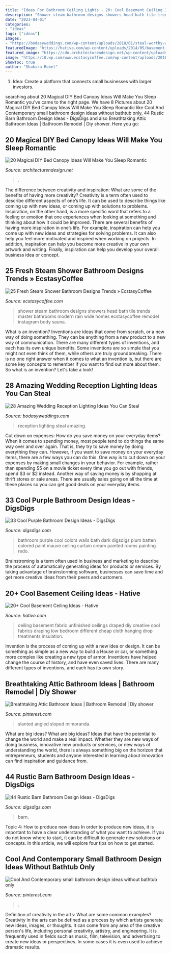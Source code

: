 ```yaml
---
title: "Ideas For Bathroom Ceiling Lights - 20+ Cool Basement Ceiling Ideas"
description: "Shower steam bathroom designs showers head bath tile trends master bathrooms modern rain wide homes ecstasycoffee remodel instagram body sauna"
date: "2023-04-01"
categories:
- "ideas"
tags: ["ideas"]
images:
- "https://bodasyweddings.com/wp-content/uploads/2018/01/steal-worthy-wedding-reception-lighting-ideas.jpg"
featuredImage: "https://hative.com/wp-content/uploads/2014/05/basement-ceiling-ideas/10-fabric-basement-ceiling.jpg"
featured_image: "https://cdn.architecturendesign.net/wp-content/uploads/2015/07/AD-DIY-Bed-Canopy-11.jpg"
image: "https://i0.wp.com/www.ecstasycoffee.com/wp-content/uploads/2016/11/Shower.jpg?resize=564%2C752"
ShowToc: true
author: "Shakira Robel"
---
```



1. Idea: Create a platform that connects small businesses with larger investors.

	

		
searching about 20 Magical DIY Bed Canopy Ideas Will Make You Sleep Romantic you've came to the right page. We have 8 Pictures about 20 Magical DIY Bed Canopy Ideas Will Make You Sleep Romantic like Cool And Contemporary small bathroom design ideas without bathtub only, 44 Rustic Barn Bathroom Design Ideas - DigsDigs and also Breathtaking Attic Bathroom Ideas | Bathroom Remodel | Diy shower. Here you go:
		
    
## 20 Magical DIY Bed Canopy Ideas Will Make You Sleep Romantic

<img loading=lazy src="https://cdn.architecturendesign.net/wp-content/uploads/2015/07/AD-DIY-Bed-Canopy-11.jpg" onerror="this.onerror=null;this.src='https://tse3.mm.bing.net/th?id=OIP.FZB2nXjLbgdkWaOOh5AVIAHaLG&amp;pid=15.1';" alt="20 Magical DIY Bed Canopy Ideas Will Make You Sleep Romantic">

_Source: architecturendesign.net_

>. 

	

The difference between creativity and inspiration: What are some of the benefits of having more creativity?
Creativity is a term often used to describe different aspects of one’s life. It can be used to describe things like coming up with new ideas, or coming up with solutions to problems. Inspiration, on the other hand, is a more specific word that refers to a feeling or emotion that one experiences when looking at something and thinking about how it could be improved.
There are several benefits of having more inspiration in one’s life. For example, inspiration can help you come up with new ideas and strategies for solving problems. It can also help you feel more motivated and inspired when working on projects. In addition, inspiration can help you become more creative in your own artwork and writing. Finally, inspiration can help you develop your overall business idea or concept.

    
## 25 Fresh Steam Shower Bathroom Designs Trends » EcstasyCoffee

<img loading=lazy src="https://i0.wp.com/www.ecstasycoffee.com/wp-content/uploads/2016/11/Shower.jpg?resize=564%2C752" onerror="this.onerror=null;this.src='https://tse3.mm.bing.net/th?id=OIP.r2Mw3-5kc7ueJhwJUIrY9wHaJ4&amp;pid=15.1';" alt="25 Fresh Steam Shower Bathroom Designs Trends » EcstasyCoffee">

_Source: ecstasycoffee.com_

>shower steam bathroom designs showers head bath tile trends master bathrooms modern rain wide homes ecstasycoffee remodel instagram body sauna. 

	

What is an invention?
Inventions are ideas that come from scratch, or a new way of doing something. They can be anything from a new product to a new way of communication. There are many different types of inventions, and each has its own unique benefits. Some inventions are so simple that you might not even think of them, while others are truly groundbreaking. There is no one right answer when it comes to what an invention is, but there are some key concepts to remember if you want to find out more about them. So what is an invention? Let's take a look!

    
## 28 Amazing Wedding Reception Lighting Ideas You Can Steal

<img loading=lazy src="https://bodasyweddings.com/wp-content/uploads/2018/01/steal-worthy-wedding-reception-lighting-ideas.jpg" onerror="this.onerror=null;this.src='https://tse3.mm.bing.net/th?id=OIP.cNb25Gu2oyXKFun6jSAUAgHaLH&amp;pid=15.1';" alt="28 Amazing Wedding Reception Lighting Ideas You Can Steal">

_Source: bodasyweddings.com_

>reception lighting steal amazing. 

	

Cut down on expenses: How do you save money on your everyday items?
When it comes to spending money, most people tend to do things the same way over and over again. That is, they try to save money by doing everything they can. However, if you want to save money on your everyday items, there are a few ways you can do this. One way is to cut down on your expenses by making small changes in your behavior. For example, rather than spending $5 on a movie ticket every time you go out with friends, spend $3 or $2 instead. Another way of saving money is by shopping at thrift stores or sale areas. There are usually sales going on all the time at these places so you can get good deals on your everyday items.

    
## 33 Cool Purple Bathroom Design Ideas - DigsDigs

<img loading=lazy src="http://www.digsdigs.com/photos/purple-bathroom-design-ideas-16.jpg" onerror="this.onerror=null;this.src='https://tse3.mm.bing.net/th?id=OIP.7Bj8p2jWkWQBeReI2UdUcAHaLI&amp;pid=15.1';" alt="33 Cool Purple Bathroom Design Ideas - DigsDigs">

_Source: digsdigs.com_

>bathroom purple cool colors walls bath dark digsdigs plum batten colored paint mauve ceiling curtain cream painted rooms painting redo. 

	

Brainstroming is a term often used in business and marketing to describe the process of automatically generating ideas for products or services. By taking advantage of brainstorming software, businesses can save time and get more creative ideas from their peers and customers.

    
## 20+ Cool Basement Ceiling Ideas - Hative

<img loading=lazy src="https://hative.com/wp-content/uploads/2014/05/basement-ceiling-ideas/10-fabric-basement-ceiling.jpg" onerror="this.onerror=null;this.src='https://tse1.mm.bing.net/th?id=OIP.Uq68x3GP3c-Gd05eaCbOcAHaE7&amp;pid=15.1';" alt="20+ Cool Basement Ceiling Ideas - Hative">

_Source: hative.com_

>ceiling basement fabric unfinished ceilings draped diy creative cool fabrics draping low bedroom different cheap cloth hanging drop treatments insulation. 

	

Invention is the process of coming up with a new idea or design. It can be something as simple as a new way to build a House or car, or something more complex like creating a new type of armor. Inventions have helped change the course of history, and have even saved lives. There are many different types of inventions, and each has its own story.

    
## Breathtaking Attic Bathroom Ideas | Bathroom Remodel | Diy Shower

<img loading=lazy src="https://i.pinimg.com/736x/e0/44/53/e0445365de00bf6cfe733dee9323bee3.jpg" onerror="this.onerror=null;this.src='https://tse1.mm.bing.net/th?id=OIP.9t9S76u0vL-8zmId6RWjCwHaJ3&amp;pid=15.1';" alt="Breathtaking Attic Bathroom Ideas | Bathroom Remodel | Diy shower">

_Source: pinterest.com_

>slanted angled sloped mimoranda. 

	

What are big ideas?
What are big ideas? Ideas that have the potential to change the world and make a real impact. Whether they are new ways of doing business, innovative new products or services, or new ways of understanding the world, there is always something big on the horizon that entrepreneurs, students and anyone interested in learning about innovation can find inspiration and guidance from.

    
## 44 Rustic Barn Bathroom Design Ideas - DigsDigs

<img loading=lazy src="https://www.digsdigs.com/photos/rustic-barn-bathrooms-29.jpg" onerror="this.onerror=null;this.src='https://tse1.mm.bing.net/th?id=OIP.3eifer1IxdGm-7mN7CuQowAAAA&amp;pid=15.1';" alt="44 Rustic Barn Bathroom Design Ideas - DigsDigs">

_Source: digsdigs.com_

>barn. 

	

Topic 4: How to produce new ideas
In order to produce new ideas, it is important to have a clear understanding of what you want to achieve. If you do not know where to start, it can be difficult to generate new solutions or concepts. In this article, we will explore four tips on how to get started.

    
## Cool And Contemporary Small Bathroom Design Ideas Without Bathtub Only

<img loading=lazy src="https://i.pinimg.com/736x/98/d4/4f/98d44ff911b62afef1d026f454856252.jpg" onerror="this.onerror=null;this.src='https://tse3.mm.bing.net/th?id=OIP.bIKe--relnJZWWT3avennQHaJ6&amp;pid=15.1';" alt="Cool And Contemporary small bathroom design ideas without bathtub only">

_Source: pinterest.com_

>. 

	

Definition of creativity in the arts: What are some common examples?
Creativity in the arts can be defined as a process by which artists generate new ideas, images, or thoughts. It can come from any area of the creative person's life, including personal creativity, artistry, and engineering. It is frequently used in fields such as music, film, television, and advertising to create new ideas or perspectives. In some cases it is even used to achieve dramatic results.

